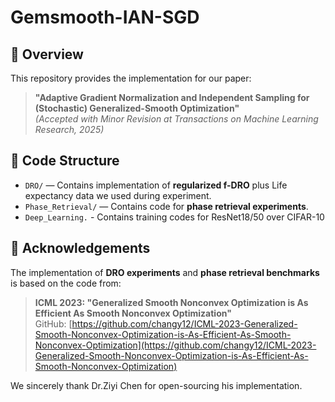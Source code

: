 # Gemsmooth-IAN-SGD
## 📘 Overview

This repository provides the implementation for our paper:

> **"Adaptive Gradient Normalization and Independent Sampling for (Stochastic) Generalized-Smooth Optimization"**  
> *(Accepted with Minor Revision at Transactions on Machine Learning Research, 2025)*


## 📂 Code Structure

- `DRO/` — Contains implementation of **regularized f-DRO** plus Life expectancy data we used during experiment.
- `Phase_Retrieval/` — Contains code for **phase retrieval experiments**.
- `Deep_Learning.` - Contains training codes for ResNet18/50 over CIFAR-10


## 🔗 Acknowledgements

The implementation of **DRO experiments** and **phase retrieval benchmarks** is based on the code from:

> **ICML 2023: "Generalized Smooth Nonconvex Optimization is As Efficient As Smooth Nonconvex Optimization"**  
> GitHub: [https://github.com/changy12/ICML-2023-Generalized-Smooth-Nonconvex-Optimization-is-As-Efficient-As-Smooth-Nonconvex-Optimization](https://github.com/changy12/ICML-2023-Generalized-Smooth-Nonconvex-Optimization-is-As-Efficient-As-Smooth-Nonconvex-Optimization)

We sincerely thank Dr.Ziyi Chen for open-sourcing his implementation.
